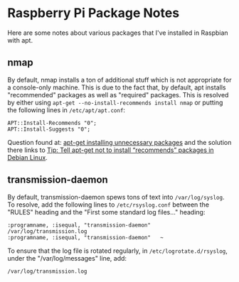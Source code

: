 Raspberry Pi Package Notes
===
Here are some notes about various packages that I've installed in Raspbian with apt.

nmap
---
By default, nmap installs a ton of additional stuff which is not appropriate for a console-only machine. This is due to the fact that, by default, apt installs "recommended" packages as well as "required" packages. This is resolved by either using `apt-get --no-install-recommends install nmap` or putting the following lines in `/etc/apt/apt.conf`:

	APT::Install-Recommends "0";
	APT::Install-Suggests "0";

Question found at: [apt-get installing unnecessary packages](http://www.raspberrypi.org/forums/viewtopic.php?f=66&t=23318) and the solution there links to [Tip: Tell apt-get not to install “recommends” packages in Debian Linux](http://linux.koolsolutions.com/2009/01/07/howto-tell-apt-get-not-to-install-recommends-packages-in-debian-linux/).

transmission-daemon
---
By default, transmission-daemon spews tons of text into `/var/log/syslog`. To resolve, add the following lines to `/etc/rsyslog.conf` between the "RULES" heading and the "First some standard log files..." heading:

	:programname, :isequal, "transmission-daemon"   /var/log/transmission.log
	:programname, :isequal, "transmission-daemon"   ~

To ensure that the log file is rotated regularly, in `/etc/logrotate.d/rsyslog`, under the "/var/log/messages" line, add:

	/var/log/transmission.log
